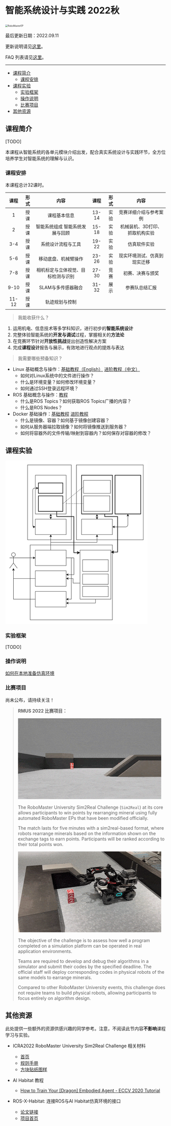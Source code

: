 # 智能系统设计与实践 2022秋

<img src="./assets/RoboMasterEP.gif" alt="RoboMasterEP" style="zoom: 50%;" />

最后更新日期：2022.09.11

更新说明请见[这里](UPDATES.md)。

FAQ 列表请见[这里](FAQ.md)。

---

* [课程简介](#课程简介)
   * [课程安排](#课程安排)
* [课程实验](#课程实验)
   * [实验框架](#实验框架)
   * [操作说明](#操作说明)
   * [比赛项目](#比赛项目)
* [其他资源](#其他资源)

## 课程简介

[TODO] 

本课程从智能系统的各单元模块介绍出发，配合真实系统设计与实践环节，全方位培养学生对智能系统的理解与认识。

### 课程安排

本课程总计32课时。

|课程|形式|内容|课程|形式|内容|
|:-:|:-:|:-:|:-:|:-:|:-:|
|1|授课|课程基本信息|13-14|实验|竞赛详细介绍与参考案例|
|2|授课|智能系统组成  智能系统发展与回顾|15-18|实验|机械装机、3D打印、抓取机构实验|
|3-4|授课|系统设计流程与工具|19-22|实验|仿真软件实验|
|5-6|授课|移动底盘、机械臂操作|23-26|实验|现实环境测试、仿真到现实迁移|
|7-8|授课|相机标定与立体视觉、目标检测与识别|27-30|竞赛|初赛、决赛与颁奖|
|9-10|授课|SLAM与多传感器融合|31-32|展示|参赛队总结汇报|
|11-12|授课|轨迹规划与控制||||

> 我能收获什么？

1. 运用机电、信息技术等多学科知识，进行初步的**智能系统设计**
2. 完整体验智能系统的**开发与调试**过程，掌握相关的**方法论**
3. 在竞赛环节针对**开放性挑战**提出创造性解决方案
4. 完成**课程设计**报告与展示，有效地进行观点的提炼与表达

> 我需要哪些预备知识？

* Linux 基础概念与操作：[基础教程（English）](http://www.ee.surrey.ac.uk/Teaching/Unix/) [进阶教程（中文）](https://missing-semester-cn.github.io/2020/course-shell/)
  * 如何对Linux系统中的文件进行操作？
  * 什么是环境变量？如何修改环境变量？
  * 如何通过SSH登录远程环境？
* ROS 基础概念与操作：[教程](https://wiki.ros.org/ROS/Tutorials#Core_ROS_Tutorials)
  * 什么是ROS Topics？如何获取ROS Topics广播的内容？
  * 什么是ROS Nodes？
* Docker 基础操作：[基础教程](https://www.ruanyifeng.com/blog/2018/02/docker-tutorial.html) [进阶教程](https://yeasy.gitbook.io/docker_practice/image/pull)
  *  什么是镜像、容器？如何基于镜像创建容器？
  * 如何从服务器端拉取镜像？如何将镜像推送到服务器？
  * 如何将容器外的文件传输/映射到容器内？如何保存对容器的修改？

## 课程实验

<img src="assets/system-architecture.svg" alt="architecture" style="display: block; zoom: 50%;" />

### 实验框架

[TODO]



### 操作说明

[如何在本地准备仿真环境](HOW-TO-SIM.md)

### 比赛项目

尚未公布，请持续关注！

> **RMUS 2022 比赛项目：**
>
> ![FPV-RMUS](./assets/FPV-RMUS.gif)
>
> The RoboMaster University Sim2Real Challenge (`Sim2Real`) at its core allows participants to win points by
> rearranging mineral using fully automated RoboMaster EPs that have been modified officially. 
>
> The match lasts for five minutes with a sim2real-based format, where robots rearrange minerals based on the information shown on the exchange tags to earn points. Participants will be ranked according to their total points won. 
>
> ![pick-ore](./assets/pick-ore.gif)
>
> The objective of the challenge is to assess how well a program completed on a simulation platform can be operated in real application environments. 
>
> Teams are required to develop and debug their algorithms in a simulator and submit their codes by the specified deadline. The official staff will deploy corresponding codes in physical robots of the same models to earrange minerals. 
>
> Compared to other RoboMaster University events, this challenge does not require teams to build physical robots, allowing participants to focus entirely on algorithm design.
>

## 其他资源

此处提供一些额外的资源供感兴趣的同学参考。注意，不阅读此节内容**不影响**课程学习与实验。

* ICRA2022 RoboMaster University Sim2Real Challenge 相关材料
  * [首页](https://air.tsinghua.edu.cn/robomaster/sim2real_icra22.html)
  * [规则手册](https://air.tsinghua.edu.cn/robomaster/RMUS2022_rules_manual.pdf)
  * [方块贴纸图样](https://dl.djicdn.com/downloads/robomaster-s1/20190620/RoboMaster_S1_Vision_Markers_44pcs_15_15cm_updated.pdf)

* AI Habitat 教程
  * [How to Train Your [Dragon] Embodied Agent - ECCV 2020 Tutorial](https://aihabitat.org/tutorial/2020/)

* ROS-X-Habitat: 连接ROS与AI Habitat仿真环境的接口
  * [论文链接](https://arxiv.org/abs/2109.07703)
  * [项目首页](https://github.com/ericchen321/ros_x_habitat)
